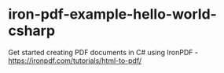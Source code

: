 # iron-pdf-example-hello-world-csharp
Get started creating PDF documents in C# using IronPDF - https://ironpdf.com/tutorials/html-to-pdf/
